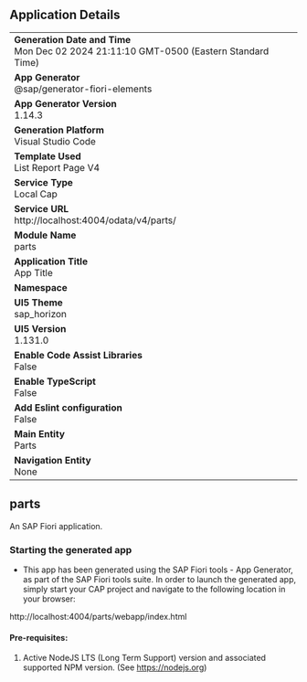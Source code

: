 ## Application Details
|               |
| ------------- |
|**Generation Date and Time**<br>Mon Dec 02 2024 21:11:10 GMT-0500 (Eastern Standard Time)|
|**App Generator**<br>@sap/generator-fiori-elements|
|**App Generator Version**<br>1.14.3|
|**Generation Platform**<br>Visual Studio Code|
|**Template Used**<br>List Report Page V4|
|**Service Type**<br>Local Cap|
|**Service URL**<br>http://localhost:4004/odata/v4/parts/|
|**Module Name**<br>parts|
|**Application Title**<br>App Title|
|**Namespace**<br>|
|**UI5 Theme**<br>sap_horizon|
|**UI5 Version**<br>1.131.0|
|**Enable Code Assist Libraries**<br>False|
|**Enable TypeScript**<br>False|
|**Add Eslint configuration**<br>False|
|**Main Entity**<br>Parts|
|**Navigation Entity**<br>None|

## parts

An SAP Fiori application.

### Starting the generated app

-   This app has been generated using the SAP Fiori tools - App Generator, as part of the SAP Fiori tools suite.  In order to launch the generated app, simply start your CAP project and navigate to the following location in your browser:

http://localhost:4004/parts/webapp/index.html

#### Pre-requisites:

1. Active NodeJS LTS (Long Term Support) version and associated supported NPM version.  (See https://nodejs.org)


